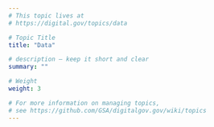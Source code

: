 ```yaml
---
# This topic lives at
# https://digital.gov/topics/data

# Topic Title
title: "Data"

# description — keep it short and clear
summary: ""

# Weight
weight: 3

# For more information on managing topics,
# see https://github.com/GSA/digitalgov.gov/wiki/topics
---
```

